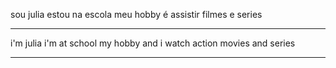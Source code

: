 sou julia 
estou na escola
meu hobby é assistir filmes e series
*******************************
i'm julia 
i'm at school 
my hobby and i watch action movies and series
*******************************
